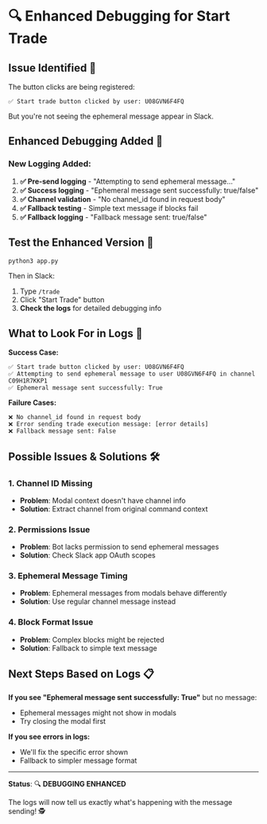 # 🔍 Enhanced Debugging for Start Trade

## Issue Identified 🎯

The button clicks are being registered:
```
✅ Start trade button clicked by user: U08GVN6F4FQ
```

But you're not seeing the ephemeral message appear in Slack.

## Enhanced Debugging Added 🔧

### New Logging Added:
1. **✅ Pre-send logging** - "Attempting to send ephemeral message..."
2. **✅ Success logging** - "Ephemeral message sent successfully: true/false"
3. **✅ Channel validation** - "No channel_id found in request body"
4. **✅ Fallback testing** - Simple text message if blocks fail
5. **✅ Fallback logging** - "Fallback message sent: true/false"

## Test the Enhanced Version 🚀

```bash
python3 app.py
```

Then in Slack:
1. Type `/trade`
2. Click "Start Trade" button
3. **Check the logs** for detailed debugging info

## What to Look For in Logs 👀

**Success Case:**
```
✅ Start trade button clicked by user: U08GVN6F4FQ
✅ Attempting to send ephemeral message to user U08GVN6F4FQ in channel C09H1R7KKP1
✅ Ephemeral message sent successfully: True
```

**Failure Cases:**
```
❌ No channel_id found in request body
❌ Error sending trade execution message: [error details]
❌ Fallback message sent: False
```

## Possible Issues & Solutions 🛠️

### 1. **Channel ID Missing**
- **Problem**: Modal context doesn't have channel info
- **Solution**: Extract channel from original command context

### 2. **Permissions Issue**
- **Problem**: Bot lacks permission to send ephemeral messages
- **Solution**: Check Slack app OAuth scopes

### 3. **Ephemeral Message Timing**
- **Problem**: Ephemeral messages from modals behave differently
- **Solution**: Use regular channel message instead

### 4. **Block Format Issue**
- **Problem**: Complex blocks might be rejected
- **Solution**: Fallback to simple text message

## Next Steps Based on Logs 📋

**If you see "Ephemeral message sent successfully: True"** but no message:
- Ephemeral messages might not show in modals
- Try closing the modal first

**If you see errors in logs:**
- We'll fix the specific error shown
- Fallback to simpler message format

---

**Status**: 🔍 **DEBUGGING ENHANCED**

The logs will now tell us exactly what's happening with the message sending! 🕵️